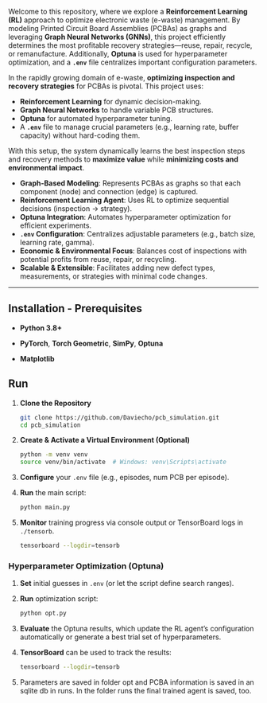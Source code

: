 Welcome to this repository, where we explore a **Reinforcement Learning (RL)** approach to optimize electronic waste (e-waste) management. By modeling Printed Circuit Board Assemblies (PCBAs) as graphs and leveraging **Graph Neural Networks (GNNs)**, this project efficiently determines the most profitable recovery strategies—reuse, repair, recycle, or remanufacture. Additionally, **Optuna** is used for hyperparameter optimization, and a **`.env`** file centralizes important configuration parameters.


In the rapidly growing domain of e-waste, **optimizing inspection and recovery strategies** for PCBAs is pivotal. This project uses:
- **Reinforcement Learning** for dynamic decision-making.
- **Graph Neural Networks** to handle variable PCB structures.
- **Optuna** for automated hyperparameter tuning.
- A **`.env`** file to manage crucial parameters (e.g., learning rate, buffer capacity) without hard-coding them.

With this setup, the system dynamically learns the best inspection steps and recovery methods to **maximize value** while **minimizing costs and environmental impact**.

- **Graph-Based Modeling**: Represents PCBAs as graphs so that each component (node) and connection (edge) is captured.
- **Reinforcement Learning Agent**: Uses RL to optimize sequential decisions (inspection → strategy).
- **Optuna Integration**: Automates hyperparameter optimization for efficient experiments.
- **`.env` Configuration**: Centralizes adjustable parameters (e.g., batch size, learning rate, gamma).
- **Economic & Environmental Focus**: Balances cost of inspections with potential profits from reuse, repair, or recycling.
- **Scalable & Extensible**: Facilitates adding new defect types, measurements, or strategies with minimal code changes.

---
## Installation - Prerequisites

- **Python 3.8+**

- **PyTorch**, **Torch Geometric**, **SimPy**, **Optuna**

- **Matplotlib**

## Run
1. **Clone the Repository**
    ```bash
    git clone https://github.com/Daviecho/pcb_simulation.git
    cd pcb_simulation
    ```

2. **Create & Activate a Virtual Environment (Optional)**
    ```bash
    python -m venv venv
    source venv/bin/activate  # Windows: venv\Scripts\activate
    ```

3. **Configure** your `.env` file (e.g., episodes, num PCB per episode).

4. **Run** the main script:
    ```bash
    python main.py
    ```

5. **Monitor** training progress via console output or TensorBoard logs in `./tensorb`.
    ```bash
    tensorboard --logdir=tensorb
    ```
    
### Hyperparameter Optimization (Optuna)

1. **Set** initial guesses in `.env` (or let the script define search ranges).
2. **Run** optimization script:
    ```bash
    python opt.py
    ```
3. **Evaluate** the Optuna results, which update the RL agent’s configuration automatically or generate a best trial set of hyperparameters.

4. **TensorBoard** can be used to track the results:
    ```bash
    tensorboard --logdir=tensorb
    ```

5. Parameters are saved in folder opt and PCBA information is saved in an sqlite db in runs. In the folder runs the final trained agent is saved, too. 